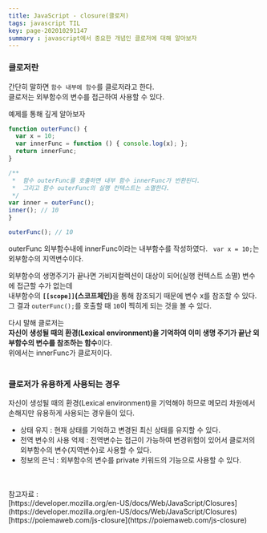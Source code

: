 ```yaml
---
title: JavaScript - closure(클로저)
tags: javascript TIL
key: page-202010291147
summary : javascript에서 중요한 개념인 클로저에 대해 알아보자
---
```


### 클로저란

간단히 말하면 ```함수 내부에 함수```를 클로저라고 한다. <br/>
클로저는 외부함수의 변수를 접근하여 사용할 수 있다.<br/>

예제를 통해 깊게 알아보자
<br/>

```javascript
function outerFunc() {
  var x = 10;
  var innerFunc = function () { console.log(x); };
  return innerFunc;
}

/**
 *  함수 outerFunc를 호출하면 내부 함수 innerFunc가 반환된다.
 *  그리고 함수 outerFunc의 실행 컨텍스트는 소멸한다.
 */
var inner = outerFunc();
inner(); // 10
}

outerFunc(); // 10
```
outerFunc 외부함수내에 innerFunc이라는 내부함수를 작성하였다. ``` var x = 10;```는 외부함수의 지역변수이다. <br/>

외부함수의 생명주기가 끝나면 가비지컬렉션이 대상이 되어(실행 컨텍스트 소멸) 변수에 접근할 수가 없는데 <br/>
내부함수의 <b>```[[scope]]```(스코프체인)</b>을 통해 참조되기 때문에 변수 x를 참조할 수 있다. <br/>
그 결과 ```outerFunc();```를 호출할 때 ```10```이 찍히게 되는 것을 볼 수 있다. <br/>

다시 말해 클로저는<br/> 
<b>자신이 생성될 때의 환경(Lexical environment)을 기억하여 이미 생명 주기가 끝난 외부함수의 변수를 참조하는 함수</b>이다.<br/>
위에서는 innerFunc가 클로저이다.<br/>
 <br/>
 
### 클로저가 유용하게 사용되는 경우
자신이 생성될 때의 환경(Lexical environment)을 기억해야 하므로 메모리 차원에서 손해지만 유용하게 사용되는 경우들이 있다.<br/>
- 상태 유지 : 현재 상태를 기억하고 변경된 최신 상태를 유지할 수 있다.
- 전역 변수의 사용 억제 : 전역변수는 접근이 가능하여 변경위험이 있어서 클로저의 외부함수의 변수(지역변수)로 사용할 수 있다.
- 정보의 은닉 : 외부함수의 변수를 private 키워드의 기능으로 사용할 수 있다.

<br/>
<br/>
참고자료 : <br/>
[https://developer.mozilla.org/en-US/docs/Web/JavaScript/Closures](https://developer.mozilla.org/en-US/docs/Web/JavaScript/Closures)
[https://poiemaweb.com/js-closure](https://poiemaweb.com/js-closure)
<br/><br/><br/><br/>
